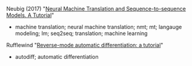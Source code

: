 Neubig (2017) "[Neural Machine Translation and Sequence-to-sequence Models. A Tutorial](https://arxiv.org/abs/1703.01619)"
- machine translation; neural machine translation; nmt; mt; langauge modeling; lm; seq2seq; translation; machine learning

Rufflewind "[Reverse-mode automatic differentiation: a tutorial](https://rufflewind.com/2016-12-30/reverse-mode-automatic-differentiation)"
- autodiff; automatic differentiation
